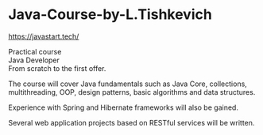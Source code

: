 # Java-Course-by-L.Tishkevich

https://javastart.tech/

Practical course<br>
Java Developer<br>
From scratch to the first offer.<br>

The course will cover Java fundamentals such as Java Core, 
collections, multithreading, OOP, design patterns, 
basic algorithms and data structures.<br>

Experience with Spring and Hibernate frameworks will also be gained.<br>

Several web application projects based on RESTful services will be written.<br>
